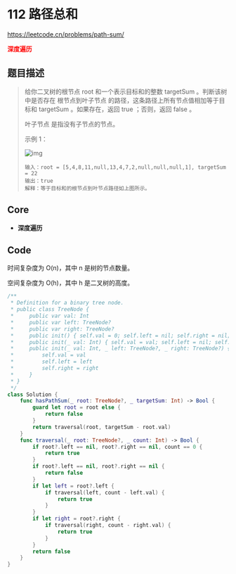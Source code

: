 # 112 路径总和

https://leetcode.cn/problems/path-sum/

**<font color=red>深度遍历</font>**

## 题目描述

> 给你二叉树的根节点 root 和一个表示目标和的整数 targetSum 。判断该树中是否存在 根节点到叶子节点 的路径，这条路径上所有节点值相加等于目标和 targetSum 。如果存在，返回 true ；否则，返回 false 。
>
> 叶子节点 是指没有子节点的节点。
>
>  
>
> 示例 1：
>
> ![img](https://assets.leetcode.com/uploads/2021/01/18/pathsum1.jpg)
>
> ```
> 输入：root = [5,4,8,11,null,13,4,7,2,null,null,null,1], targetSum = 22
> 输出：true
> 解释：等于目标和的根节点到叶节点路径如上图所示。
> ```



## Core

- **深度遍历**



## Code

时间复杂度为 O(n)，其中 n 是树的节点数量。

空间复杂度为 O(h)，其中 h 是二叉树的高度。

```swift
/**
 * Definition for a binary tree node.
 * public class TreeNode {
 *     public var val: Int
 *     public var left: TreeNode?
 *     public var right: TreeNode?
 *     public init() { self.val = 0; self.left = nil; self.right = nil; }
 *     public init(_ val: Int) { self.val = val; self.left = nil; self.right = nil; }
 *     public init(_ val: Int, _ left: TreeNode?, _ right: TreeNode?) {
 *         self.val = val
 *         self.left = left
 *         self.right = right
 *     }
 * }
 */
class Solution {
    func hasPathSum(_ root: TreeNode?, _ targetSum: Int) -> Bool {
        guard let root = root else {
            return false
        }
        return traversal(root, targetSum - root.val)
    }
    func traversal(_ root: TreeNode?, _ count: Int) -> Bool {
        if root?.left == nil, root?.right == nil, count == 0 {
            return true
        }
        if root?.left == nil, root?.right == nil {
            return false
        }
        if let left = root?.left {
            if traversal(left, count - left.val) {
                return true
            }
        }
        if let right = root?.right {
            if traversal(right, count - right.val) {
                return true
            }
        }
        return false
    }
}
```

